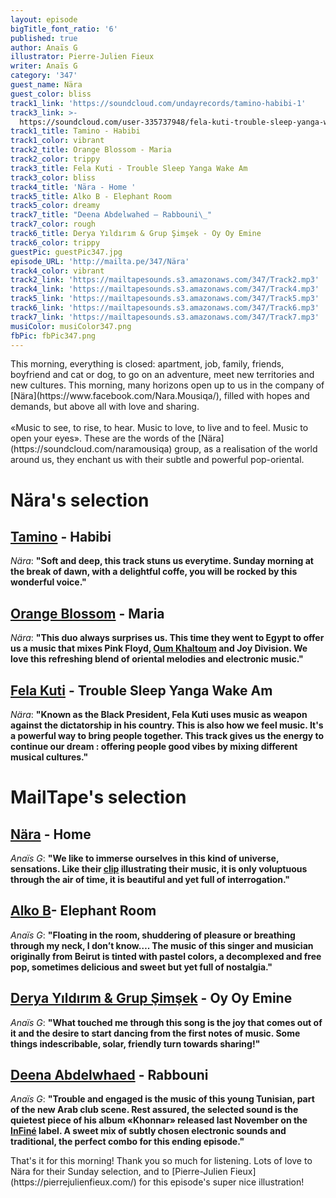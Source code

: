 ```yaml
---
layout: episode
bigTitle_font_ratio: '6'
published: true
author: Anaïs G
illustrator: Pierre-Julien Fieux
writer: Anaïs G
category: '347'
guest_name: Nära
guest_color: bliss
track1_link: 'https://soundcloud.com/undayrecords/tamino-habibi-1'
track3_link: >-
  https://soundcloud.com/user-335737948/fela-kuti-trouble-sleep-yanga-wake-am-1972
track1_title: Tamino - Habibi
track1_color: vibrant
track2_title: Orange Blossom - Maria
track2_color: trippy
track3_title: Fela Kuti - Trouble Sleep Yanga Wake Am
track3_color: bliss
track4_title: 'Nära - Home '
track5_title: Alko B - Elephant Room
track5_color: dreamy
track7_title: "Deena Abdelwahed – Rabbouni\_"
track7_color: rough
track6_title: Derya Yıldırım & Grup Şimşek - Oy Oy Emine
track6_color: trippy
guestPic: guestPic347.jpg
episode_URL: 'http://mailta.pe/347/Nära'
track4_color: vibrant
track2_link: 'https://mailtapesounds.s3.amazonaws.com/347/Track2.mp3'
track4_link: 'https://mailtapesounds.s3.amazonaws.com/347/Track4.mp3'
track5_link: 'https://mailtapesounds.s3.amazonaws.com/347/Track5.mp3'
track6_link: 'https://mailtapesounds.s3.amazonaws.com/347/Track6.mp3'
track7_link: 'https://mailtapesounds.s3.amazonaws.com/347/Track7.mp3'
musiColor: musiColor347.png
fbPic: fbPic347.png
---
```

<p id="introduction">This morning, everything is closed: apartment, job, family, friends, boyfriend and cat or dog, to go on an adventure, meet new territories and new cultures. This morning, many horizons open up to us in the company of [Nära](https://www.facebook.com/Nara.Mousiqa/), filled with hopes and demands, but above all with love and sharing.
<br><br>
«Music to see, to rise, to hear. Music to love, to live and to feel. Music to open your eyes». These are the words of the [Nära](https://soundcloud.com/naramousiqa) group, as a realisation of the world around us, they enchant us with their subtle and powerful pop-oriental. </p>


# Nära's selection

## [Tamino](https://taminomusic.com/) - Habibi
_Nära_: **"**Soft and deep, this track stuns us everytime. Sunday morning at the break of dawn, with a delightful coffe, you will be rocked by this wonderful voice.**"**

## [Orange Blossom](https://www.facebook.com/orangeblossomofficiel/) - Maria
_Nära_: **"**This duo always surprises us. This time they went to Egypt to offer us a music that mixes Pink Floyd, [Oum Khaltoum](https://fr.wikipedia.org/wiki/Oum_Kalthoum) and Joy Division. We love this refreshing blend of oriental melodies and electronic music.**"**

## [Fela Kuti](https://en.wikipedia.org/wiki/Fela_Kuti) - Trouble Sleep Yanga Wake Am
_Nära_: **"**Known as the Black President, Fela Kuti uses music as weapon against the dictatorship in his country. This is also how we feel music. It's a powerful way to bring people together. This track gives us the energy to continue our dream : offering people good vibes by mixing different musical cultures.**"**


# MailTape's selection

## [Nära](https://www.facebook.com/Nara.Mousiqa/) - Home
_Anaïs G_: **"**We like to immerse ourselves in this kind of universe, sensations. Like their [clip](https://www.youtube.com/watch?v=LdXl7IiCZuQ) illustrating their music, it is only voluptuous through the air of time, it is beautiful and yet full of interrogation.**"**

## [Alko B](https://soundcloud.com/alkomusicofficial)- Elephant Room
_Anaïs G_: **"**Floating in the room, shuddering of pleasure or breathing through my neck, I don’t know…. The music of this singer and musician originally from Beirut is tinted with pastel colors, a decomplexed and free pop, sometimes delicious and sweet but yet full of nostalgia.**"**

## [Derya Yıldırım & Grup Şimşek](https://www.facebook.com/deryayildirimandgrupsimsek/) - Oy Oy Emine
_Anaïs G_: **"**What touched me through this song is the joy that comes out of it and the desire to start dancing from the first notes of music. Some things indescribable, solar, friendly turn towards sharing!**"**


## [Deena Abdelwhaed](https://soundcloud.com/deenaabdelwahed) - Rabbouni
_Anaïs G_: **"**Trouble and engaged is the music of this young Tunisian, part of the new Arab club scene. Rest assured, the selected sound is the quietest piece of his album «Khonnar» released last November on the [InFiné](http://www.infine-music.com/) label. A sweet mix of subtly chosen electronic sounds and traditional, the perfect combo for this ending episode.**"**


<p id="outroduction">That's it for this morning! Thank you so much for listening. Lots of love to Nära for their Sunday selection, and to [Pierre-Julien Fieux](https://pierrejulienfieux.com/) for this episode's super nice illustration!</p>
